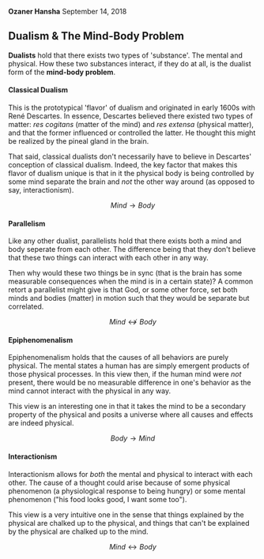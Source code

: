 **Ozaner Hansha**
September 14, 2018

## Dualism & The Mind-Body Problem
**Dualists** hold that there exists two types of 'substance'. The mental and physical. How these two substances interact, if they do at all, is the dualist form of the **mind-body problem**.

#### Classical Dualism
This is the prototypical 'flavor' of dualism and originated in early 1600s with René Descartes. In essence, Descartes believed there existed two types of matter: *res cogitans* (matter of the mind) and *res extensa* (physical matter), and that the former influenced or controlled the latter. He thought this might be realized by the pineal gland in the brain.

That said, classical dualists don't necessarily have to believe in Descartes' conception of classical dualism. Indeed, the key factor that makes this flavor of dualism unique is that in it the physical body is being controlled by some mind separate the brain and *not* the other way around (as opposed to say, interactionism).

$$Mind\rightarrow Body$$

#### Parallelism
Like any other dualist, parallelists hold that there exists both a mind and body seperate from each other. The difference being that they don't believe that these two things can interact with each other in any way.

Then why would these two things be in sync (that is the brain has some measurable consequences when the mind is in a certain state)? A common retort a parallelist might give is that God, or some other force, set both minds and bodies (matter) in motion such that they would be separate but correlated.

$$Mind\not\leftrightarrow Body$$

#### Epiphenomenalism
Epiphenomenalism holds that the causes of all behaviors are purely physical. The mental states a human has are simply emergent products of those physical processes. In this view then, if the human mind were *not* present, there would be no measurable difference in one's behavior as the mind cannot interact with the physical in any way.

This view is an interesting one in that it takes the mind to be a secondary property of the physical and posits a universe where all causes and effects are indeed physical.

$$Body\rightarrow Mind$$

#### Interactionism
Interactionism allows for *both* the mental and physical to interact with each other. The cause of a thought could arise because of some physical phenomenon (a physiological response to being hungry) or some mental phenomenon ("his food looks good, I want some too").

This view is a very intuitive one in the sense that things explained by the physical are chalked up to the physical, and things that can't be explained by the physical are chalked up to the mind.

$$Mind\leftrightarrow Body$$
